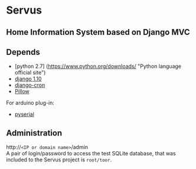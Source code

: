 Servus
======
## Home Information System based on Django MVC

Depends
--------

* [python 2.7] (https://www.python.org/downloads/ "Python language official site")
* [django 1.10](https://www.djangoproject.com/download "Django project official site")
* [django-cron](https://github.com/Tivix/django-cron "to perform scheduled tasks")
* [Pillow](https://github.com/python-imaging/Pillow "it is necessary for the slideshow")

For arduino plug-in:
* [pyserial](https://pypi.python.org/pypi/pyserial)


Administration
--------

http://`<IP or domain name>`/admin  
A pair of login/password to access the test SQLite database, that was included to the Servus project is `root/toor`.

